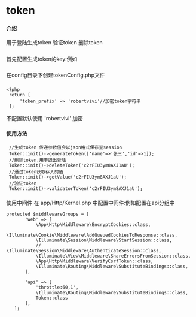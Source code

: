 # token

#### 介绍
用于登陆生成token 验证token 删除token 
#####
首先配置生成token的key:例如
###
在config目录下创建tokenConfig.php文件
#####
```
<?php
 return [
     'token_prefix' => 'robertvivi'//加密token字符串
 ];
```
不配置默认使用 'robertvivi' 加密
#### 使用方法
```
 //生成token 传递参数值会以json格式保存至session
 Token::init()->generateToken(['name'=>'张三','id'=>1]);
 //删除token,用于退出登陆
 Token::init()->deleteToken('c2rFIU3ym8AXJ1aU');
 //通过token获取存入的值
 Token::init()->getValue('c2rFIU3ym8AXJ1aU');
 //验证token
 Token::init()->validatorToken('c2rFIU3ym8AXJ1aU');
```
####
 使用中间件
 在 app/Http/Kernel.php 中配置中间件:例如配置在api分组中
 ```
protected $middlewareGroups = [
        'web' => [
            \App\Http\Middleware\EncryptCookies::class,
            \Illuminate\Cookie\Middleware\AddQueuedCookiesToResponse::class,
            \Illuminate\Session\Middleware\StartSession::class,
            // \Illuminate\Session\Middleware\AuthenticateSession::class,
            \Illuminate\View\Middleware\ShareErrorsFromSession::class,
            \App\Http\Middleware\VerifyCsrfToken::class,
            \Illuminate\Routing\Middleware\SubstituteBindings::class,
        ],

        'api' => [
            'throttle:60,1',
            \Illuminate\Routing\Middleware\SubstituteBindings::class,
            Token::class
        ],
    ];
```
